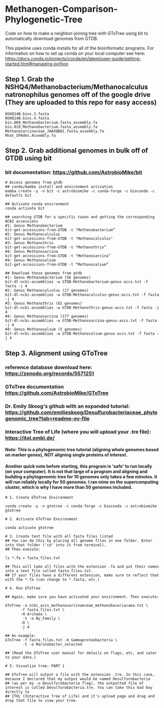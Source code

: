 # Methanogen-Comparison-Phylogenetic-Tree
Code on how to make a neighbor-joining tree with GToTree using bit to automatically download genomes from GTDB.

This pipeline uses conda installs for all of the bioinformatic programs. For information on how to set up conda on your local computer see here: https://docs.conda.io/projects/conda/en/latest/user-guide/getting-started.html#managing-python

## Step 1. Grab the NSHQ4/Methanobacterium/Methanocalculus natronophilus genomes off of the google drive (They are uploaded to this repo for easy access)
```
NSHQ14B.bins.3.fasta
NSHQ14B.bins.4.fasta
bin.009_Methanobacterium.fasta_assembly.fa
bin.019_Methanobacterium.fasta_assembly.fa
Methanosarcinaceae_JAAXQB01.fasta_assembly.fa
Mnat_SPAdes.Assembly.fa
```
## Step 2. Grab additional genomes in bulk off of GTDB using bit
### bit documentation: https://github.com/AstrobioMike/bit
```
# Access genomes from gtdb 
## conda/mamba install and environment activation
mamba create -y -n bit -c astrobiomike -c conda-forge -c bioconda -c defaults bit

## Activate conda environment
conda activate bit

## searching GTDB for a specific taxon and getting the corresponding NCBI accessions
#1: Genus Methanobacterium
bit-get-accessions-from-GTDB -t "Methanobacterium”
#2: Genus Methanocalculus
bit-get-accessions-from-GTDB -t "Methanocalculus"
#3: Genus Methanothrix
bit-get-accessions-from-GTDB -t "Methanothrix”
#4: Genus Methanosarcina
bit-get-accessions-from-GTDB -t "Methanosarcina”
#4: Genus Methanosalsum
bit-get-accessions-from-GTDB -t “Methanosalsum”

## Download those genomes from gtdb 
#1: Genus Methanobacterium (56 genomes)
bit-dl-ncbi-assemblies -w GTDB-Methanobacterium-genus-accs.txt -f fasta -j 4
#2: Genus Methanocalculus (17 genomes)
bit-dl-ncbi-assemblies -w GTDB-Methanocalculus-genus-accs.txt -f fasta -j 4
#3: Genus Methanothrix (81 genomes)
bit-dl-ncbi-assemblies -w GTDB-Methanothrix-genus-accs.txt -f fasta -j 4
#4: Genus Methanosarcina (177 genomes)
bit-dl-ncbi-assemblies -w GTDB-Methanosarcina-genus-accs.txt -f fasta -j 4
#4: Genus Methanosalsum (5 genomes)
bit-dl-ncbi-assemblies -w GTDB-Methanosalsum-genus-accs.txt -f fasta -j 4
```

## Step 3. Alignment using GToTree

### reference database download here: https://zenodo.org/records/5571251
### GToTree documentation https://github.com/AstrobioMike/GToTree
### Dr. Emily Skoog's github with an expanded tutorial: https://github.com/emilieskoog/Desulfurobacteriaceae_phylogenomic_tree?tab=readme-ov-file
### Interactive Tree of Life (where you will upload your .tre file): https://itol.embl.de/
#### Note: This is a phylogenomic tree tutorial (aligning whole genomes based on marker genes), NOT aligning single proteins of interest.
#### Another quick note before starting, this program is 'safe' to run locally (on your computer). It is not that large of a program and aligning and building a phylogenomic tree for 10 genomes only takes a few minutes. It will run reliably locally for 50 genomes. I ran mine on the supercomputing cluster, which is why I have more than 50 genomes included.
```
# 1. Create GToTree Environment

conda create -y -n gtotree -c conda-forge -c bioconda -c astrobiomike gtotree

# 2. Activate GToTree Environment

conda activate gtotree

# 3. Create text file with all fasta files listed
## You can do this by placing all genome files in one folder. Enter into that folder ('cd' into it from terminal).
## Then execute:

ls *.fa > fasta_files.txt

## This will take all files with the extension .fa and put their names into a text file called fasta_files.txt.
## If your files have a different extension, make sure to reflect that with the *.fa (can change to *.fasta, etc.)

# 4. Run GToTree

## Again, make sure you have activated your environment. Then execute:

GToTree -a ncbi_accs_methanosarcinaeceae_methanobaceriacaea.txt \
	   -f fasta_files.txt \
	   -H Archaea \
        -t -o By_Family \
	   -D \
	   -j 4

## An example: 
GToTree -f fasta_files.txt -H Gammaproteobacteria \
        -t -o Marinobacter_selected

## (Read the GToTree user manual for details on flags, etc, and cater to your data.)

# 5. Visualize tree: PART 1

## GToTree will output a file with the extension .tre. In this case, because I declared that my output would be named Desulfurobacteria
## (as per my -o Desulfurobacteria flag), the outputted file of interest is called Desulfurobacteria.tre. You can take this bad boy directly to
## ITOL (Interactive Tree of Life) and it's upload page and drag and drop that file to view your tree.
```

